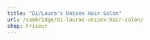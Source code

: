 ```yaml
---
title: "Di/Laura's Unisex Hair Salon"
url: /cambridge/di-lauras-unisex-hair-salon/
shop: Friseur
---
```

